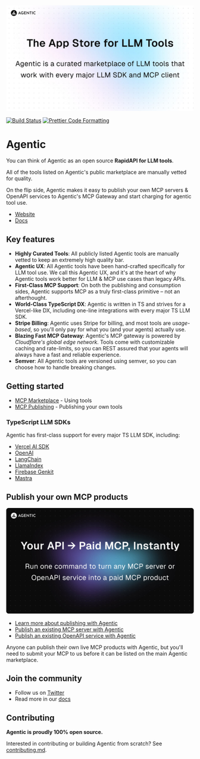 <p align="center">
  <a href="https://agentic.so">
    <img alt="Agentic" src="/apps/web/public/agentic-social-image-light.jpg" width="640">
  </a>
</p>

<p>
  <a href="https://github.com/transitive-bullshit/agentic/actions/workflows/main.yml"><img alt="Build Status" src="https://github.com/transitive-bullshit/agentic/actions/workflows/main.yml/badge.svg" /></a>
  <a href="https://prettier.io"><img alt="Prettier Code Formatting" src="https://img.shields.io/badge/code_style-prettier-brightgreen.svg" /></a>
</p>

# Agentic <!-- omit from toc -->

You can think of Agentic as an open source **RapidAPI for LLM tools**.

All of the tools listed on Agentic's public marketplace are manually vetted for quality.

On the flip side, Agentic makes it easy to publish your own MCP servers & OpenAPI services to Agentic's MCP Gateway and start charging for agentic tool use.

- [Website](https://agentic.so)
- [Docs](https://docs.agentic.so)

## Key features

- **Highly Curated Tools**: All publicly listed Agentic tools are manually vetted to keep an extremely high quality bar.
- **Agentic UX**: All Agentic tools have been hand-crafted specifically for LLM tool use. We call this Agentic UX, and it's at the heart of why Agentic tools work better for LLM & MCP use cases than legacy APIs.
- **First-Class MCP Support**: On both the publishing and consumption sides, Agentic supports MCP as a truly first-class primitive – not an afterthought.
- **World-Class TypeScript DX**: Agentic is written in TS and strives for a Vercel-like DX, including one-line integrations with every major TS LLM SDK.
- **Stripe Billing**: Agentic uses Stripe for billing, and most tools are _usage-based_, so you'll only pay for what you (and your agents) actually use.
- **Blazing Fast MCP Gateway**: Agentic's MCP gateway is powered by _Cloudflare's global edge network_. Tools come with customizable caching and rate-limits, so you can REST assured that your agents will always have a fast and reliable experience.
- **Semver**: All Agentic tools are versioned using semver, so you can choose how to handle breaking changes.

## Getting started

- [MCP Marketplace](https://docs.agentic.so/marketplace) - Using tools
- [MCP Publishing](https://docs.agentic.so/publishing/quickstart) - Publishing your own tools

### TypeScript LLM SDKs

Agentic has first-class support for every major TS LLM SDK, including:

- [Vercel AI SDK](https://docs.agentic.so/marketplace/ts-sdks/ai-sdk)
- [OpenAI](https://docs.agentic.so/marketplace/ts-sdks/openai-chat)
- [LangChain](https://docs.agentic.so/marketplace/ts-sdks/langchain)
- [LlamaIndex](https://docs.agentic.so/marketplace/ts-sdks/llamaindex)
- [Firebase Genkit](https://docs.agentic.so/marketplace/ts-sdks/genkit)
- [Mastra](https://docs.agentic.so/marketplace/ts-sdks/mastra)

## Publish your own MCP products

<p align="center">
  <a href="https://agentic.so/publishing">
    <img alt="Agentic" src="/apps/web/public/agentic-publishing-social-image-dark-github.jpg" width="640">
  </a>
</p>

- [Learn more about publishing with Agentic](https://agentic.so/publishing)
- [Publish an existing MCP server with Agentic](https://docs.agentic.so/publishing/guides/existing-mcp-server)
- [Publish an existing OpenAPI service with Agentic](https://docs.agentic.so/publishing/guides/existing-openapi-service)

Anyone can publish their own live MCP products with Agentic, but you'll need to submit your MCP to us before it can be listed on the main Agentic marketplace.

## Join the community

- Follow us on [Twitter](https://x.com/transitive_bs)
- Read more in our [docs](https://docs.agentic.so)

## Contributing

**Agentic is proudly 100% open source.**

Interested in contributing or building Agentic from scratch? See [contributing.md](./contributing.md).
